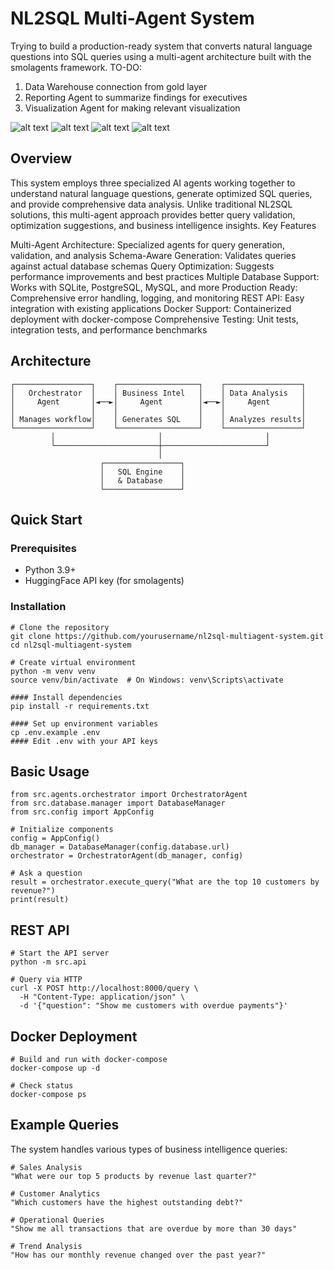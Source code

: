 # NL2SQL Multi-Agent System
Trying to build a production-ready system that converts natural language questions into SQL queries using a multi-agent architecture built with the smolagents framework.
TO-DO:
1. Data Warehouse connection from gold layer
2. Reporting Agent to summarize findings for executives
3. Visualization Agent for making relevant visualization 

![alt text](https://github.com/jonuts100/multiagent-database-query-system/blob/main/img1.png?raw=True) 
![alt text](https://github.com/jonuts100/multiagent-database-query-system/blob/main/img2.png?raw=True)
![alt text](https://github.com/jonuts100/multiagent-database-query-system/blob/main/img3.png?raw=True)
![alt text](https://github.com/jonuts100/multiagent-database-query-system/blob/main/img4.png?raw=True)
## Overview
This system employs three specialized AI agents working together to understand natural language questions, generate optimized SQL queries, and provide comprehensive data analysis. Unlike traditional NL2SQL solutions, this multi-agent approach provides better query validation, optimization suggestions, and business intelligence insights.
Key Features

Multi-Agent Architecture: Specialized agents for query generation, validation, and analysis
Schema-Aware Generation: Validates queries against actual database schemas
Query Optimization: Suggests performance improvements and best practices
Multiple Database Support: Works with SQLite, PostgreSQL, MySQL, and more
Production Ready: Comprehensive error handling, logging, and monitoring
REST API: Easy integration with existing applications
Docker Support: Containerized deployment with docker-compose
Comprehensive Testing: Unit tests, integration tests, and performance benchmarks

## Architecture
```
┌─────────────────┐    ┌──────────────────┐    ┌─────────────────┐
│   Orchestrator  │    │ Business Intel   │    │ Data Analysis   │
│     Agent       │◄──►│     Agent        │◄──►│     Agent       │
│                 │    │                  │    │                 │
│ Manages workflow│    │ Generates SQL    │    │ Analyzes results│
└─────────────────┘    └──────────────────┘    └─────────────────┘
         │                       │                       │
         └───────────────────────┼───────────────────────┘
                                 │
                    ┌─────────────────┐
                    │   SQL Engine    │
                    │   & Database    │
                    └─────────────────┘
```
## Quick Start
### Prerequisites

- Python 3.9+
- HuggingFace API key (for smolagents)

### Installation
```
# Clone the repository
git clone https://github.com/yourusername/nl2sql-multiagent-system.git
cd nl2sql-multiagent-system

# Create virtual environment
python -m venv venv
source venv/bin/activate  # On Windows: venv\Scripts\activate

#### Install dependencies
pip install -r requirements.txt

#### Set up environment variables
cp .env.example .env
#### Edit .env with your API keys
```
## Basic Usage
```
from src.agents.orchestrator import OrchestratorAgent
from src.database.manager import DatabaseManager
from src.config import AppConfig

# Initialize components
config = AppConfig()
db_manager = DatabaseManager(config.database.url)
orchestrator = OrchestratorAgent(db_manager, config)

# Ask a question
result = orchestrator.execute_query("What are the top 10 customers by revenue?")
print(result)
```
## REST API
```
# Start the API server
python -m src.api

# Query via HTTP
curl -X POST http://localhost:8000/query \
  -H "Content-Type: application/json" \
  -d '{"question": "Show me customers with overdue payments"}'
```
## Docker Deployment
```
# Build and run with docker-compose
docker-compose up -d

# Check status
docker-compose ps
```
## Example Queries
The system handles various types of business intelligence queries:
```
# Sales Analysis
"What were our top 5 products by revenue last quarter?"

# Customer Analytics  
"Which customers have the highest outstanding debt?"

# Operational Queries
"Show me all transactions that are overdue by more than 30 days"

# Trend Analysis
"How has our monthly revenue changed over the past year?"
```
